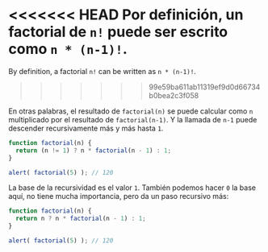 <<<<<<< HEAD
Por definición, un factorial de `n!` puede ser escrito como `n * (n-1)!`.
=======
By definition, a factorial `n!` can be written as `n * (n-1)!`.
>>>>>>> 99e59ba611ab11319ef9d0d66734b0bea2c3f058

En otras palabras, el resultado de `factorial(n)` se puede calcular como `n` multiplicado por el resultado de `factorial(n-1)`. Y la llamada de `n-1` puede descender recursivamente más y más hasta `1`.

```js run
function factorial(n) {
  return (n != 1) ? n * factorial(n - 1) : 1;
}

alert( factorial(5) ); // 120
```

La base de la recursividad es el valor `1`. También podemos hacer `0` la base aquí, no tiene mucha importancia, pero da un paso recursivo más:

```js run
function factorial(n) {
  return n ? n * factorial(n - 1) : 1;
}

alert( factorial(5) ); // 120
```
